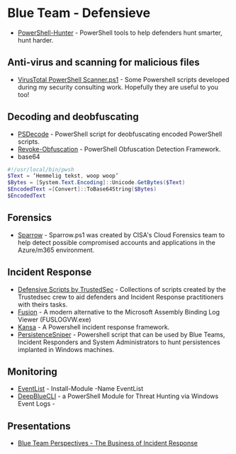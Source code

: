 # Blue Team - Defensieve
- [PowerShell-Hunter](https://github.com/MHaggis/PowerShell-Hunter) - PowerShell tools to help defenders hunt smarter, hunt harder.

## Anti-virus and scanning for malicious files
- [VirusTotal PowerShell Scanner.ps1](https://github.com/cottinghamd/PowershellAdmin/blob/master/VirusTotal%20PowerShell%20Scanner.ps1) - Some Powershell scripts developed during my security consulting work. Hopefully they are useful to you too!

## Decoding and deobfuscating
- [PSDecode](https://github.com/R3MRUM/PSDecode) - PowerShell script for deobfuscating encoded PowerShell scripts.
- [Revoke-Obfuscation](https://github.com/danielbohannon/Revoke-Obfuscation) - PowerShell Obfuscation Detection Framework.
- base64
````powershell
#!/usr/local/bin/pwsh
$Text = ‘Hemmelig tekst, woop woop’
$Bytes = [System.Text.Encoding]::Unicode.GetBytes($Text)
$EncodedText =[Convert]::ToBase64String($Bytes)
$EncodedText
````

## Forensics
- [Sparrow](https://github.com/cisagov/Sparrow) - Sparrow.ps1 was created by CISA's Cloud Forensics team to help detect possible compromised accounts and applications in the Azure/m365 environment.

## Incident Response
- [Defensive Scripts by TrustedSec](https://github.com/trustedsec/defensive-scripts) - Collections of scripts created by the Trustedsec crew to aid defenders and Incident Response practitioners with theirs tasks.
- [Fusion](https://github.com/awaescher/Fusion) - A modern alternative to the Microsoft Assembly Binding Log Viewer (FUSLOGVW.exe) 
- [Kansa](https://github.com/davehull/Kansa) - A Powershell incident response framework.
- [PersistenceSniper](https://github.com/last-byte/PersistenceSniper) - Powershell script that can be used by Blue Teams, Incident Responders and System Administrators to hunt persistences implanted in Windows machines.

## Monitoring
- [EventList](https://www.powershellgallery.com/packages/EventList/2.0.0) - Install-Module -Name EventList 
- [DeepBlueCLI](https://github.com/sans-blue-team/DeepBlueCLI) - a PowerShell Module for Threat Hunting via Windows Event Logs -

## Presentations
- [Blue Team Perspectives - The Business of Incident Response](https://digital-forensics.sans.org/summit-archives/Prague_Summit/Blue_Team_Perspectives_David_Kovar.pdf)
